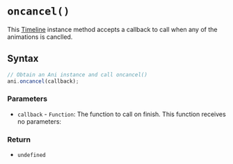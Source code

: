 # `oncancel()`
This [Timeline](/play-ui/v002/api/ani/Timeline/README.md) instance method accepts a callback to call when any of the animations is canclled.

## Syntax

```js
// Obtain an Ani instance and call oncancel()
ani.oncancel(callback);
```

### Parameters
+ `callback` - `Function`: The function to call on finish. This function receives no parameters:

### Return
+ `undefined`